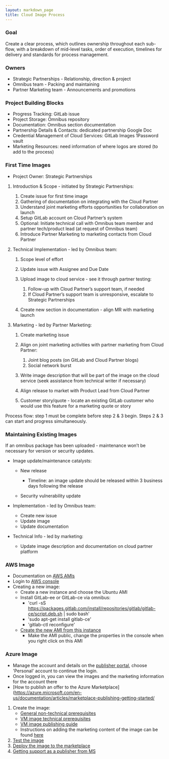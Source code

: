 ```yaml
---
layout: markdown_page
title: Cloud Image Process
---
```


### Goal

Create a clear process, which outlines ownership throughout each sub-flow, with a breakdown of mid-level tasks, order of execution, timelines for delivery and standards for process management.



### Owners

- Strategic Partnerships - Relationship, direction & project
- Omnibus team - Packing and maintaining
- Partner Marketing team - Announcements and promotions

### Project Building Blocks

- Progress Tracking: GitLab issue
- Project Storage: Omnibus repository
- Documentation: Omnibus section documentation
- Partnership Details & Contacts: dedicated partnership Google Doc
- Credential Management of Cloud Services: GitLab Images 1Password vault
- Marketing Resources: need information of where logos are stored (to add to the process)

### First Time Images

- Project Owner: Strategic Partnerships

1. Introduction & Scope - initiated by Strategic Partnerships:
    1. Create issue for first time image
    2. Gathering of documentation on integrating with the Cloud Partner
    3. Understand joint marketing efforts opportunities for collaboration on launch
    4. Setup GitLab account on Cloud Partner’s system
    5. Optional: Initiate technical call with Omnibus team member and partner tech/product lead (at request of Omnibus team)
    6. Introduce Partner Marketing to marketing contacts from Cloud Partner

2. Technical Implementation - led by Omnibus team:
    1. Scope level of effort
    2. Update issue with Assignee and Due Date
    3. Upload image to cloud service - see it through partner testing:
        1. Follow-up with Cloud Partner’s support team, if needed
        2. If Cloud Partner’s support team is unresponsive, escalate to Strategic Partnerships

    4. Create new section in documentation - align MR with marketing launch

3. Marketing - led by Partner Marketing:
    1. Create marketing issue
    2. Align on joint marketing activities with partner marketing from Cloud Partner:
        1. Joint blog posts (on GitLab and Cloud Partner blogs)
        2. Social network burst

    3. Write image description that will be part of the image on the cloud service (seek assistance from technical writer if necessary)
    4. Align release to market with Product Lead from Cloud Partner
    5. Customer story/quote - locate an existing GitLab customer who would use this feature for a marketing quote or story

Process flow: step 1 must be complete before step 2 & 3 begin. Steps 2 & 3 can start and progress simultaneously.

### Maintaining Existing Images

If an omnibus package has been uploaded - maintenance won’t be necessary for version or security updates.

- Image update/maintenance catalysts:
    - New release
        - Timeline: an image update should be released within 3 business days following the release

    - Security vulnerability update

- Implementation - led by Omnibus team:
    - Create new issue
    - Update image
    - Update documentation

- Technical Info - led by marketing:
    - Update image description and documentation on cloud partner platform

### AWS Image
- Documentation on [AWS AMIs](http://docs.aws.amazon.com/AWSEC2/latest/UserGuide/AMIs.html)
- Login to [AWS console](https://console.aws.amazon.com/ec2/v2/home?region=us-east-1#Instances:sort=publicIp)
- Creating a new image:
  - Create a new instance and choose the Ubuntu AMI
  - Install GitLab-ee or GitLab-ce via omnibus:
    - 'curl -sS https://packages.gitlab.com/install/repositories/gitlab/gitlab-ce/script.deb.sh | sudo bash'
    - 'sudo apt-get install gitlab-ce'
    - 'gitlab-ctl reconfigure'
  - [Create the new AMI from this instance](http://docs.aws.amazon.com/AWSToolkitVS/latest/UserGuide/tkv-create-ami-from-instance.html)
    - Make the AMI public, change the properties in the console when you right click on this AMI

### Azure Image
- Manage the account and details on the [publisher portal](https://publish.windowsazure.com/), choose 'Personal' account
to continue the login.
- Once logged in, you can view the images and the marketing information for the account there
- [How to publish an offer to the Azure Marketplace](https://azure.microsoft.com/en-us/documentation/articles/marketplace-publishing-getting-started/
1. Create the image:
    - [General non-technical prerequisites](https://azure.microsoft.com/en-us/documentation/articles/marketplace-publishing-pre-requisites/)
    - [VM image technical prerequisites](https://azure.microsoft.com/en-us/documentation/articles/marketplace-publishing-vm-image-creation-prerequisites/)
    - [VM image publishing guide](https://azure.microsoft.com/en-us/documentation/articles/marketplace-publishing-vm-image-creation/)
    - Instructions on adding the marketing content of the image can be found [here](https://azure.microsoft.com/en-us/documentation/articles/marketplace-publishing-push-to-staging/)
2. [Test the image](https://azure.microsoft.com/en-us/documentation/articles/marketplace-publishing-vm-image-test-in-staging/)
3. [Deploy the image to the marketplace](https://azure.microsoft.com/en-us/documentation/articles/marketplace-publishing-push-to-production/)
4. [Getting support as a publisher from MS](https://azure.microsoft.com/en-us/documentation/articles/marketplace-publishing-get-publisher-support/)
